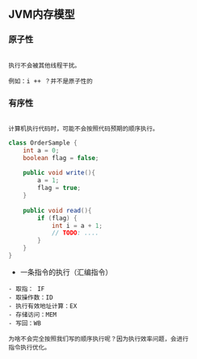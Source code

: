 ## JVM内存模型

### 原子性
```$xslt

执行不会被其他线程干扰。

例如：i ++ ？并不是原子性的
```

### 有序性

```$xslt

计算机执行代码时，可能不会按照代码预期的顺序执行。

```

```java
class OrderSample {
    int a = 0;
    boolean flag = false;
    
    public void write(){
        a = 1; 
        flag = true;
    }
    
    public void read(){
        if (flag) {
            int i = a + 1;
            // TODO: ....
        }
    }
}
```

* 一条指令的执行（汇编指令）

```
- 取指： IF
- 取操作数：ID
- 执行有效地址计算：EX
- 存储访问：MEM
- 写回：WB

```

```
为啥不会完全按照我们写的顺序执行呢？因为执行效率问题，会进行
指令执行优化。

```